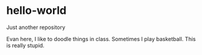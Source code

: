 # hello-world
Just another repository

Evan here, I like to doodle things in class. Sometimes I play basketball. This is really stupid.
